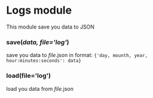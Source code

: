 # Logs module
This module save you data to JSON

### save(*data, file='log'*)	
  save you data to *file*.json in format: ```{'day, mounth, year, hour:minutes:seconds': data}```
  
### load(file='log')
  load you data from *file*.json
  
